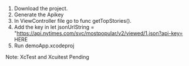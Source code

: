 1. Download the project.
2. Generate the Apikey
3. In ViewController file go to func getTopStories().
4. Add the key in let jsonUrlString = "https://api.nytimes.com/svc/mostpopular/v2/viewed/1.json?api-key= HERE
5. Run demoApp.xcodeproj

Note: XcTest and Xcuitest Pending
